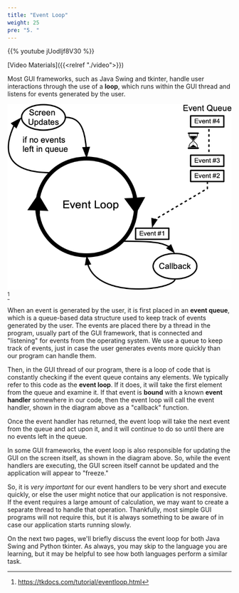```yaml
---
title: "Event Loop"
weight: 25
pre: "5. "
---
```


{{% youtube jUodljf8V30 %}}

[Video Materials]({{<relref "./video">}})

Most GUI frameworks, such as Java Swing and tkinter, handle user interactions through the use of a **loop**, which runs within the GUI thread and listens for events generated by the user.

![Event Loop](/images/11/eventloop.png)[^1]

[^1]: https://tkdocs.com/tutorial/eventloop.html

When an event is generated by the user, it is first placed in an **event queue**, which is a queue-based data structure used to keep track of events generated by the user. The events are placed there by a thread in the program, usually part of the GUI framework, that is connected and "listening" for events from the operating system. We use a queue to keep track of events, just in case the user generates events more quickly than our program can handle them.

Then, in the GUI thread of our program, there is a loop of code that is constantly checking if the event queue contains any elements. We typically refer to this code as the **event loop**. If it does, it will take the first element from the queue and examine it. If that event is **bound** with a known **event handler** somewhere in our code, then the event loop will call the event handler, shown in the diagram above as a "callback" function. 

Once the event handler has returned, the event loop will take the next event from the queue and act upon it, and it will continue to do so until there are no events left in the queue.

In some GUI frameworks, the event loop is also responsible for updating the GUI on the screen itself, as shown in the diagram above. So, while the event handlers are executing, the GUI screen itself cannot be updated and the application will appear to "freeze." 

So, it is _very important_ for our event handlers to be very short and execute quickly, or else the user might notice that our application is not responsive. If the event requires a large amount of calculation, we may want to create a separate thread to handle that operation. Thankfully, most simple GUI programs will not require this, but it is always something to be aware of in case our application starts running slowly. 

On the next two pages, we'll briefly discuss the event loop for both Java Swing and Python tkinter. As always, you may skip to the language you are learning, but it may be helpful to see how both languages perform a similar task.

